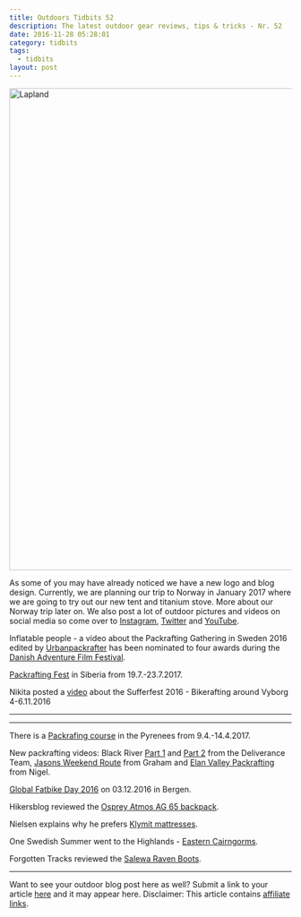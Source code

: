 ```yaml
---
title: Outdoors Tidbits 52
description: The latest outdoor gear reviews, tips & tricks - Nr. 52
date: 2016-11-28 05:28:01
category: tidbits
tags:
  - tidbits
layout: post
---
```

<a data-flickr-embed="true"  href="https://www.flickr.com/photos/90204224@N07/16347223629/in/album-72157651193131682/" title="Lapland Finland"><img src="https://c6.staticflickr.com/8/7452/16347223629_d90e43a52d_h.jpg" width="1600" height="861" alt="Lapland"></a><script async src="//embedr.flickr.com/assets/client-code.js" charset="utf-8"></script>

As some of you may have already noticed we have a new logo and blog design. Currently, we are planning our trip to Norway in January 2017 where we are going to try out our new tent and titanium stove. More about our Norway trip later on. We also post a lot of outdoor pictures and videos on social media so come over to [Instagram](https://www.instagram.com/hikeventures/), [Twitter](https://twitter.com/HikeVentures
) and [YouTube](https://www.youtube.com/channel/UCnO9Q_m9EaOCrHmmQIBVBNw).

Inflatable people - a video about the Packrafting Gathering in Sweden 2016 edited by [Urbanpackrafter](http://www.urbanpackrafter.com/) has been nominated to four awards during the [Danish Adventure Film Festival](https://www.facebook.com/danishadventurefilmfestival/posts/1277505315633908).  

[Packrafting Fest](https://vk.com/1st_sibpackrafting) in Siberia from 19.7.-23.7.2017.

Nikita posted a [video](https://vimeo.com/191628996) about the Sufferfest 2016 - Bikerafting around Vyborg 4-6.11.2016

---

<script type="text/javascript" src="//www.avantlink.com/link.php?ml=196169&amp;p=125311&amp;pw=150351&amp;ctc=Tidbits&amp;open=_blank"></script>

---

There is a [Packrafing course](https://www.facebook.com/events/223192528109145/?acontext=%7B%22source%22%3A4%2C%22action_history%22%3A%22%5B%7B%5C%22surface%5C%22%3A%5C%22group%5C%22%2C%5C%22mechanism%5C%22%3A%5C%22surface%5C%22%2C%5C%22extra_data%5C%22%3A%5B%5D%7D%5D%22%2C%22has_source%22%3Atrue%7D&source=4&action_history=%5B%7B%22surface%22%3A%22group%22%2C%22mechanism%22%3A%22surface%22%2C%22extra_data%22%3A%5B%5D%7D%5D&has_source=1) in the Pyrenees from 9.4.-14.4.2017.

New packrafting videos: Black River [Part 1](https://vimeo.com/191346605) and [Part 2](https://vimeo.com/192330437) from the Deliverance Team, [Jasons Weekend Route](https://vimeo.com/191503529) from Graham and [Elan Valley Packrafting](https://vimeo.com/191280781) from Nigel.

[Global Fatbike Day 2016](https://www.facebook.com/events/901330556662513/?acontext=%7B%22ref%22%3A%223%22%2C%22ref_newsfeed_story_type%22%3A%22regular%22%2C%22feed_story_type%22%3A%22279%22%2C%22action_history%22%3A%22null%22%7D) on 03.12.2016 in Bergen.

Hikersblog reviewed the [Osprey Atmos AG 65 backpack](https://www.hikersblog.co.uk/osprey-atmos-ag-65-review/).

Nielsen explains why he prefers [Klymit mattresses](https://nielsenbrown.com/2016/08/26/why-i-prefer-klymit-mattresses-updated/).

One Swedish Summer went to the Highlands - [Eastern Cairngorms](http://oneswedishsummer.weebly.com/my-blog/highland-summer-eastern-cairngorms).

Forgotten Tracks reviewed the [Salewa Raven Boots](http://forgottentracks.blogspot.fi/2016/02/salewa-raven-boots-review.html).

---

Want to see your outdoor blog post here as well? Submit a link to your article [here](https://www.facebook.com/HikeVentures/) and it may appear here. Disclaimer: This article contains [affiliate links](http://www.hikeventures.com/about/).
